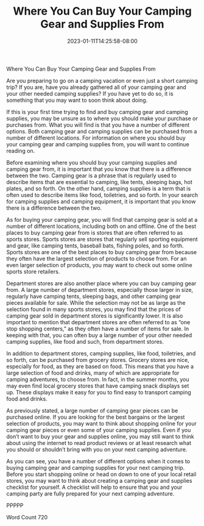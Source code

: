 ﻿---
title: "Where You Can Buy Your Camping Gear and Supplies From"
date: 2023-01-11T14:25:58-08:00
description: "TXT Tips for Web Success"
featured_image: "/images/TXT.jpg"
tags: ["TXT"]
---

Where You Can Buy Your Camping Gear and Supplies From

Are you preparing to go on a camping vacation or even just a short camping trip?  If you are, have you already gathered all of your camping gear and your other needed camping supplies? If you have yet to do so, it is something that you may want to soon think about doing.  

If this is your first time trying to find and buy camping gear and camping supplies, you may be unsure as to where you should make your purchase or purchases from.  What you will find is that you have a number of different options.  Both camping gear and camping supplies can be purchased from a number of different locations.  For information on where you should buy your camping gear and camping supplies from, you will want to continue reading on.

Before examining where you should buy your camping supplies and camping gear from, it is important that you know that there is a difference between the two.  Camping gear is a phrase that is regularly used to describe items that are essential to camping, like tents, sleeping bags, hot plates, and so forth. On the other hand, camping supplies is a term that is often used to describe items like food, toiletries, and so forth.  In your search for camping supplies and camping equipment, it is important that you know there is a difference between the two.

As for buying your camping gear, you will find that camping gear is sold at a number of different locations, including both on and offline.  One of the best places to buy camping gear from is stores that are often referred to as sports stores.  Sports stores are stores that regularly sell sporting equipment and gear, like camping tents, baseball bats, fishing poles, and so forth.  Sports stores are one of the best places to buy camping gear from because they often have the largest selection of products to choose from. For an even larger selection of products, you may want to check out some online sports store retailers.

Department stores are also another place where you can buy camping gear from. A large number of department stores, especially those larger in size, regularly have camping tents, sleeping bags, and other camping gear pieces available for sale. While the selection may not be as large as the selection found in many sports stores, you may find that the prices of camping gear sold in department stores is significantly lower.  It is also important to mention that department stores are often referred to as “one stop shopping centers,” as they often have a number of items for sale.  In keeping with that, you can often buy a large number of your other needed camping supplies, like food and such, from department stores.

In addition to department stores, camping supplies, like food, toiletries, and so forth, can be purchased from grocery stores.  Grocery stores are nice, especially for food, as they are based on food. This means that you have a large selection of food and drinks, many of which are appropriate for camping adventures, to choose from. In fact, in the summer months, you may even find local grocery stores that have camping snack displays set up. These displays make it easy for you to find easy to transport camping food and drinks.

As previously stated, a large number of camping gear pieces can be purchased online.  If you are looking for the best bargains or the largest selection of products, you may want to think about shopping online for your camping gear pieces or even some of your camping supplies.  Even if you don’t want to buy your gear and supplies online, you may still want to think about using the internet to read product reviews or at least research what you should or shouldn’t bring with you on your next camping adventure.

As you can see, you have a number of different options when it comes to buying camping gear and camping supplies for your next camping trip.  Before you start shopping online or head on down to one of your local retail stores, you may want to think about creating a camping gear and supplies checklist for yourself.  A checklist will help to ensure that you and your camping party are fully prepared for your next camping adventure.

PPPPP

Word Count 720

